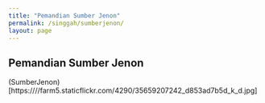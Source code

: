 ```yaml
---
title: "Pemandian Sumber Jenon"
permalink: /singgah/sumberjenon/
layout: page
---
```

## Pemandian Sumber Jenon

(SumberJenon)[https:////farm5.staticflickr.com/4290/35659207242_d853ad7b5d_k_d.jpg]
